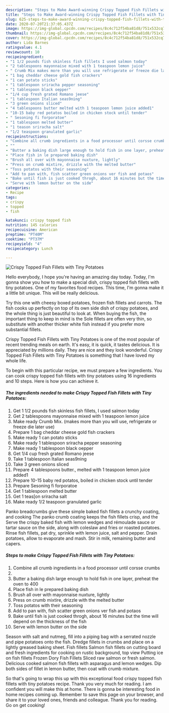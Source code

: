 ```yaml
---
description: "Steps to Make Award-winning Crispy Topped Fish Fillets with Tiny Potatoes"
title: "Steps to Make Award-winning Crispy Topped Fish Fillets with Tiny Potatoes"
slug: 625-steps-to-make-award-winning-crispy-topped-fish-fillets-with-tiny-potatoes
date: 2020-07-20T21:37:05.437Z
image: https://img-global.cpcdn.com/recipes/8c4c712f54ba81d8/751x532cq70/crispy-topped-fish-fillets-with-tiny-potatoes-recipe-main-photo.jpg
thumbnail: https://img-global.cpcdn.com/recipes/8c4c712f54ba81d8/751x532cq70/crispy-topped-fish-fillets-with-tiny-potatoes-recipe-main-photo.jpg
cover: https://img-global.cpcdn.com/recipes/8c4c712f54ba81d8/751x532cq70/crispy-topped-fish-fillets-with-tiny-potatoes-recipe-main-photo.jpg
author: Lida Barnes
ratingvalue: 4.1
reviewcount: 10
recipeingredient:
- "1 1/2 pounds fish skinless fish fillets I used salmon today"
- "2 tablespoons mayonnaise mixed with 1 teaspoon lemon juice"
- " Crumb Mix makes more than you will use refrigerate or freeze die later use"
- "1 bag cheddar cheese gold fish crackers"
- "1 can potato sticks"
- "1 tablespoon sriracha pepper seasoning"
- "1 tablespoon black oepper"
- "1/4 cup fresh grated Romano jeese"
- "1 tablespoon Italian seas9ning"
- "3 green onions sliced"
- "4 tablespoons butter melted with 1 teaspoon lemon juice added1"
- "10-15 baby red potatos boiled in chicken stock until tender"
- " Sesoning fi forporatoe"
- "1 tablespoon melted butter"
- "1 teason sriracha salt"
- "1/2 teaspoon granulated garlic"
recipeinstructions:
- "Combine all crumb ingredients in a food processor until corsse crumbs"
- ""
- "Butter a baking dish large enough to hold fish in one layer, preheat the oven to 400"
- "Place fish in le prepared baking dish"
- "Brush all over with mayonnaise nuxture, lightly"
- "Press on crumb mixtire, drizzle with the melted butter"
- "Toss potatos with their seasoning"
- "Add to pan with, fish scatter green onions ver fish and potaos"
- "Bake until fish is just cooked throgh, about 16 minutes but the time will depend on the thickness of the fish"
- "Serve with lemon butter on the side"
categories:
- Recipe
tags:
- crispy
- topped
- fish

katakunci: crispy topped fish 
nutrition: 145 calories
recipecuisine: American
preptime: "PT40M"
cooktime: "PT37M"
recipeyield: "4"
recipecategory: Lunch

---
```



![Crispy Topped Fish Fillets with Tiny Potatoes](https://img-global.cpcdn.com/recipes/8c4c712f54ba81d8/751x532cq70/crispy-topped-fish-fillets-with-tiny-potatoes-recipe-main-photo.jpg)

Hello everybody, I hope you're having an amazing day today. Today, I'm gonna show you how to make a special dish, crispy topped fish fillets with tiny potatoes. One of my favorites food recipes. This time, I'm gonna make it a little bit unique. This will be really delicious.

Try this one with cheesy boxed potatoes, frozen fish fillets and carrots. The fish cooks up perfectly on top of its own side dish of crispy potatoes, and the whole thing is just beautiful to look at. When buying the fish, the important thing to keep in mind is the Sole fillets are often very thin, so substitute with another thicker white fish instead if you prefer more substantial fillets.

Crispy Topped Fish Fillets with Tiny Potatoes is one of the most popular of recent trending meals on earth. It's easy, it is quick, it tastes delicious. It is appreciated by millions daily. They are nice and they look wonderful. Crispy Topped Fish Fillets with Tiny Potatoes is something that I have loved my whole life.


To begin with this particular recipe, we must prepare a few ingredients. You can cook crispy topped fish fillets with tiny potatoes using 16 ingredients and 10 steps. Here is how you can achieve it.

<!--inarticleads1-->

##### The ingredients needed to make Crispy Topped Fish Fillets with Tiny Potatoes:

1. Get 1 1/2 pounds fish skinless fish fillets, I used salmon today
1. Get 2 tablespoons mayonnaise mixed with 1 teaspoon lemon juice
1. Make ready  Crumb Mix. (makes more than you will use, refrigerate or freeze die later use)
1. Prepare 1 bag cheddar cheese gold fish crackers
1. Make ready 1 can potato sticks
1. Make ready 1 tablespoon sriracha pepper seasoning
1. Make ready 1 tablespoon black oepper
1. Get 1/4 cup fresh grated Romano jeese
1. Take 1 tablespoon Italian seas9ning
1. Take 3 green onions sliced
1. Prepare 4 tablespoons butter., melted with 1 teaspoon lemon juice added1
1. Prepare 10-15 baby red potatos, boiled in chicken stock until tender
1. Prepare  Sesoning fi forporatoe
1. Get 1 tablespoon melted butter
1. Get 1 teas[on sriracha salt
1. Make ready 1/2 teaspoon granulated garlic


Panko breadcrumbs give these simple baked fish fillets a crunchy coating, and cooking The panko crumb coating keeps the fish fillets crisp, and the Serve the crispy baked fish with lemon wedges and rémoulade sauce or tartar sauce on the side, along with coleslaw and fries or roasted potatoes. Rinse fish fillets, pat dry, sprinkle with lemon juice, salt and pepper. Drain potatoes, allow to evaporate and mash. Stir in milk, remaining butter and capers. 

<!--inarticleads2-->

##### Steps to make Crispy Topped Fish Fillets with Tiny Potatoes:

1. Combine all crumb ingredients in a food processor until corsse crumbs
1. 
1. Butter a baking dish large enough to hold fish in one layer, preheat the oven to 400
1. Place fish in le prepared baking dish
1. Brush all over with mayonnaise nuxture, lightly
1. Press on crumb mixtire, drizzle with the melted butter
1. Toss potatos with their seasoning
1. Add to pan with, fish scatter green onions ver fish and potaos
1. Bake until fish is just cooked throgh, about 16 minutes but the time will depend on the thickness of the fish
1. Serve with lemon butter on the side


Season with salt and nutmeg, fill into a piping bag with a serrated nozzle and pipe potatoes onto the fish. Dredge fillets in crumbs and place on a lightly greased baking sheet. Fish fillets Salmon fish fillets on cutting board and fresh ingredients for cooking on rustic background, top view Putting ice on fish fillets Frozen Dory Fish Fillets Sliced raw salmon or fresh salmon. Delicious cooked salmon fish fillets with asparagus and lemon wedges. Dip both sides of fillet in lemon butter, then coat with crumb mixture. 

So that's going to wrap this up with this exceptional food crispy topped fish fillets with tiny potatoes recipe. Thank you very much for reading. I am confident you will make this at home. There is gonna be interesting food in home recipes coming up. Remember to save this page on your browser, and share it to your loved ones, friends and colleague. Thank you for reading. Go on get cooking!
